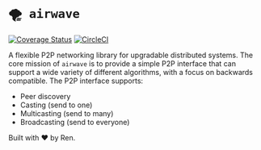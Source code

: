 # `🌪 airwave`

[![Coverage Status](https://coveralls.io/repos/github/renproject/aw/badge.svg?branch=master)](https://coveralls.io/github/renproject/aw?branch=master)
[![CircleCI](https://circleci.com/gh/renproject/aw/tree/master.svg?style=shield)](https://circleci.com/gh/renproject/aw/tree/imp%2Fhandshake)

A flexible P2P networking library for upgradable distributed systems. The core mission of `airwave` is to provide a simple P2P interface that can support a wide variety of different algorithms, with a focus on backwards compatible. The P2P interface supports:

- Peer discovery
- Casting (send to one)
- Multicasting (send to many)
- Broadcasting (send to everyone)

Built with ❤ by Ren. 
